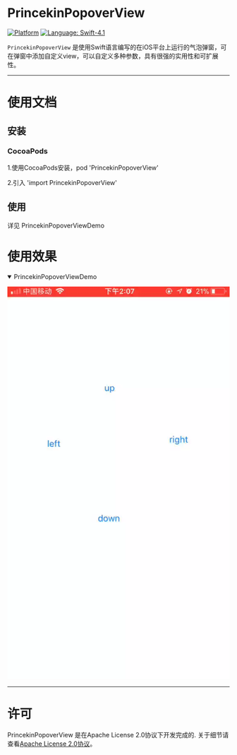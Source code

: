 PrincekinPopoverView
===========

[![Platform](http://cocoapod-badges.herokuapp.com/p/PrincekinPopoverView/badge.png)](https://github.com/iOSPrincekin/PrincekinPopoverView)
[![Language: Swift-4.1](https://img.shields.io/badge/Swift-4.1-blue.svg)](https://swift.org)


`PrincekinPopoverView` 是使用Swift语言编写的在iOS平台上运行的气泡弹窗，可在弹窗中添加自定义view，可以自定义多种参数，具有很强的实用性和可扩展性。

----

# 使用文档

## 安装

### CocoaPods
1.使用CocoaPods安装，pod 'PrincekinPopoverView'

2.引入 'import PrincekinPopoverView'
## 使用
详见 PrincekinPopoverViewDemo
    
# 使用效果



<details open=1>
<summary>PrincekinPopoverViewDemo</summary>
    
[![img](https://github.com/iOSPrincekin/PrincekinPopoverView/blob/master/gif/效果.gif)](https://github.com/iOSPrincekin/PrincekinPopoverView/blob/master/gif/效果.gif)

</details>

----
# 许可

PrincekinPopoverView 是在Apache License 2.0协议下开发完成的. 关于细节请查看[Apache License 2.0协议](https://github.com/iOSPrincekin/PrincekinPopoverView/blob/master/LICENSE)。
